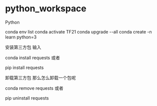 # python_workspace
Python

conda env list
conda activate TF21
conda upgrade --all 
conda create -n learn python=3

安装第三方包
输入

conda install requests
或者

pip install requests

卸载第三方包
那么怎么卸载一个包呢

conda remove requests
或者

pip uninstall requests